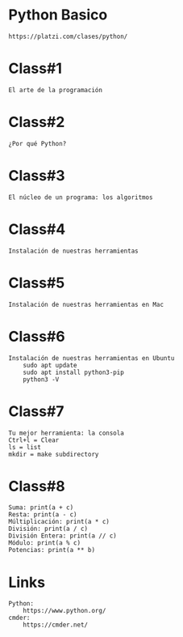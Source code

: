 # Python Basico
    https://platzi.com/clases/python/
# Class#1
    El arte de la programación
# Class#2
    ¿Por qué Python?
# Class#3
    El núcleo de un programa: los algoritmos
# Class#4
    Instalación de nuestras herramientas
# Class#5
    Instalación de nuestras herramientas en Mac
# Class#6
    Instalación de nuestras herramientas en Ubuntu
        sudo apt update
        sudo apt install python3-pip
        python3 -V
# Class#7
    Tu mejor herramienta: la consola
    Ctrl+l = Clear
    ls = list
    mkdir = make subdirectory
# Class#8
    Suma: print(a + c)
    Resta: print(a - c)
    Múltiplicación: print(a * c)
    División: print(a / c)
    División Entera: print(a // c)
    Módulo: print(a % c)
    Potencias: print(a ** b)  
# Links
    Python:
        https://www.python.org/
    cmder:
        https://cmder.net/